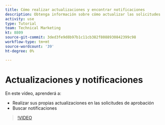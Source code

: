 ```yaml
---
title: Cómo realizar actualizaciones y encontrar notificaciones
description: Obtenga información sobre cómo actualizar las solicitudes de aprobación y encontrar las notificaciones.
activity: use
type: Tutorial
team: Technical Marketing
kt: 8809
source-git-commit: 3ded3fe9d8b97b1c11cb382f8088930842399c98
workflow-type: tm+mt
source-wordcount: '39'
ht-degree: 0%

---
```


# Actualizaciones y notificaciones

En este vídeo, aprenderá a:

* Realizar sus propias actualizaciones en las solicitudes de aprobación
* Buscar notificaciones

>[!VIDEO](https://video.tv.adobe.com/v/335109/?quality=12)

<!---
learn more URLS
Tag others on updates
Update work
--->
